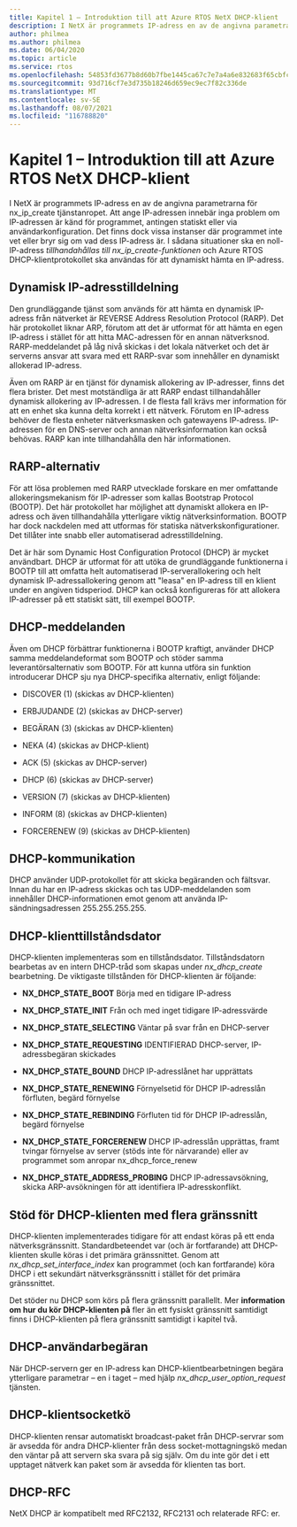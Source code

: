```yaml
---
title: Kapitel 1 – Introduktion till att Azure RTOS NetX DHCP-klient
description: I NetX är programmets IP-adress en av de angivna parametrarna för nx_ip_create tjänstanropet.
author: philmea
ms.author: philmea
ms.date: 06/04/2020
ms.topic: article
ms.service: rtos
ms.openlocfilehash: 54853fd3677b8d60b7fbe1445ca67c7e7a4a6e832683f65cbfca86158cb7fbd3
ms.sourcegitcommit: 93d716cf7e3d735b18246d659ec9ec7f82c336de
ms.translationtype: MT
ms.contentlocale: sv-SE
ms.lasthandoff: 08/07/2021
ms.locfileid: "116788820"
---
```

# <a name="chapter-1---introduction-to-azure-rtos-netx-dhcp-client"></a>Kapitel 1 – Introduktion till att Azure RTOS NetX DHCP-klient

I NetX är programmets IP-adress en av  de angivna parametrarna för nx_ip_create tjänstanropet. Att ange IP-adressen innebär inga problem om IP-adressen är känd för programmet, antingen statiskt eller via användarkonfiguration. Det finns dock vissa instanser där programmet inte vet eller bryr sig om vad dess IP-adress är. I sådana situationer ska en noll-IP-adress *tillhandahållas till nx_ip_create-funktionen* och Azure RTOS DHCP-klientprotokollet ska användas för att dynamiskt hämta en IP-adress.

## <a name="dynamic-ip-address-assignment"></a>Dynamisk IP-adresstilldelning

Den grundläggande tjänst som används för att hämta en dynamisk IP-adress från nätverket är REVERSE Address Resolution Protocol (RARP). Det här protokollet liknar ARP, förutom att det är utformat för att hämta en egen IP-adress i stället för att hitta MAC-adressen för en annan nätverksnod. RARP-meddelandet på låg nivå skickas i det lokala nätverket och det är serverns ansvar att svara med ett RARP-svar som innehåller en dynamiskt allokerad IP-adress.

Även om RARP är en tjänst för dynamisk allokering av IP-adresser, finns det flera brister. Det mest motständliga är att RARP endast tillhandahåller dynamisk allokering av IP-adressen. I de flesta fall krävs mer information för att en enhet ska kunna delta korrekt i ett nätverk. Förutom en IP-adress behöver de flesta enheter nätverksmasken och gatewayens IP-adress. IP-adressen för en DNS-server och annan nätverksinformation kan också behövas. RARP kan inte tillhandahålla den här informationen.

## <a name="rarp-alternatives"></a>RARP-alternativ

För att lösa problemen med RARP utvecklade forskare en mer omfattande allokeringsmekanism för IP-adresser som kallas Bootstrap Protocol (BOOTP). Det här protokollet har möjlighet att dynamiskt allokera en IP-adress och även tillhandahålla ytterligare viktig nätverksinformation. BOOTP har dock nackdelen med att utformas för statiska nätverkskonfigurationer. Det tillåter inte snabb eller automatiserad adresstilldelning.

Det är här som Dynamic Host Configuration Protocol (DHCP) är mycket användbart. DHCP är utformat för att utöka de grundläggande funktionerna i BOOTP till att omfatta helt automatiserad IP-serverallokering och helt dynamisk IP-adressallokering genom att "leasa" en IP-adress till en klient under en angiven tidsperiod. DHCP kan också konfigureras för att allokera IP-adresser på ett statiskt sätt, till exempel BOOTP.

## <a name="dhcp-messages"></a>DHCP-meddelanden

Även om DHCP förbättrar funktionerna i BOOTP kraftigt, använder DHCP samma meddelandeformat som BOOTP och stöder samma leverantörsalternativ som BOOTP. För att kunna utföra sin funktion introducerar DHCP sju nya DHCP-specifika alternativ, enligt följande:

- DISCOVER (1) (skickas av DHCP-klienten)

- ERBJUDANDE (2) (skickas av DHCP-server)

- BEGÄRAN (3) (skickas av DHCP-klienten)

- NEKA (4) (skickas av DHCP-klient)

- ACK (5) (skickas av DHCP-server)

- DHCP (6) (skickas av DHCP-server)

- VERSION (7) (skickas av DHCP-klienten)

- INFORM (8) (skickas av DHCP-klienten)

- FORCERENEW (9) (skickas av DHCP-klienten)

## <a name="dhcp-communication"></a>DHCP-kommunikation

DHCP använder UDP-protokollet för att skicka begäranden och fältsvar. Innan du har en IP-adress skickas och tas UDP-meddelanden som innehåller DHCP-informationen emot genom att använda IP-sändningsadressen 255.255.255.255.

## <a name="dhcp-client-state-machine"></a>DHCP-klienttillståndsdator

DHCP-klienten implementeras som en tillståndsdator. Tillståndsdatorn bearbetas av en intern DHCP-tråd som skapas under *nx_dhcp_create* bearbetning. De viktigaste tillstånden för DHCP-klienten är följande:


- **NX_DHCP_STATE_BOOT** Börja med en tidigare IP-adress

- **NX_DHCP_STATE_INIT** Från och med inget tidigare IP-adressvärde

- **NX_DHCP_STATE_SELECTING** Väntar på svar från en DHCP-server

- **NX_DHCP_STATE_REQUESTING** IDENTIFIERAD DHCP-server, IP-adressbegäran skickades

- **NX_DHCP_STATE_BOUND** DHCP IP-adresslånet har upprättats

- **NX_DHCP_STATE_RENEWING** Förnyelsetid för DHCP IP-adresslån förfluten, begärd förnyelse

- **NX_DHCP_STATE_REBINDING** Förfluten tid för DHCP IP-adresslån, begärd förnyelse

- **NX_DHCP_STATE_FORCERENEW** DHCP IP-adresslån upprättas, framt tvingar förnyelse av server (stöds inte för närvarande) eller av programmet som anropar nx_dhcp_force_renew

- **NX_DHCP_STATE_ADDRESS_PROBING** DHCP IP-adressavsökning, skicka ARP-avsökningen för att identifiera IP-adresskonflikt.

## <a name="dhcp-client-multiple-interface-support"></a>Stöd för DHCP-klienten med flera gränssnitt

DHCP-klienten implementerades tidigare för att endast köras på ett enda nätverksgränssnitt. Standardbeteendet var (och är fortfarande) att DHCP-klienten skulle köras i det primära gränssnittet. Genom att *nx_dhcp_set_interface_index* kan programmet (och kan fortfarande) köra DHCP i ett sekundärt nätverksgränssnitt i stället för det primära gränssnittet.

Det stöder nu DHCP som körs på flera gränssnitt parallellt. Mer **information om hur du kör DHCP-klienten på** fler än ett fysiskt gränssnitt samtidigt finns i DHCP-klienten på flera gränssnitt samtidigt i kapitel två.

## <a name="dhcp-user-request"></a>DHCP-användarbegäran

När DHCP-servern ger en IP-adress kan DHCP-klientbearbetningen begära ytterligare parametrar – en i taget – med hjälp *nx_dhcp_user_option_request* tjänsten.

## <a name="dhcp-client-socket-queue"></a>DHCP-klientsocketkö 

DHCP-klienten rensar automatiskt broadcast-paket från DHCP-servrar som är avsedda för andra DHCP-klienter från dess socket-mottagningskö medan den väntar på att servern ska svara på sig själv. Om du inte gör det i ett upptaget nätverk kan paket som är avsedda för klienten tas bort.

## <a name="dhcp-rfcs"></a>DHCP-RFC

NetX DHCP är kompatibelt med RFC2132, RFC2131 och relaterade RFC: er.

